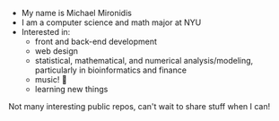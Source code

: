 - My name is Michael Mironidis
- I am a computer science and math major at NYU
- Interested in:
    * front and back-end development  
    * web design  
    * statistical, mathematical, and numerical analysis/modeling, particularly in bioinformatics and finance
    * music! 🎹
    * learning new things  
  
Not many interesting public repos, can't wait to share stuff when I can!

<!---
mam1864/mam1864 is a ✨ special ✨ repository because its `README.md` (this file) appears on your GitHub profile.
You can click the Preview link to take a look at your changes.
--->
